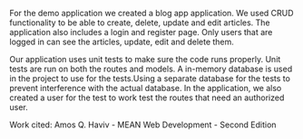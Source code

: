 For the demo application we created a blog app application. We used CRUD functionality to be able to create, delete, update and edit articles. The application also includes a login and register page. Only users that are logged in can see the articles, update, edit and delete them. 

Our application uses unit tests to make sure the code runs properly. Unit tests are run on both the routes and models. A in-memory database is used in the project to use for the tests.Using a separate database for the tests to prevent interference with the actual database. In the application, we also created a user for the test to work test the routes that need an authorized user. 

Work cited: Amos Q. Haviv - MEAN Web Development - Second Edition
